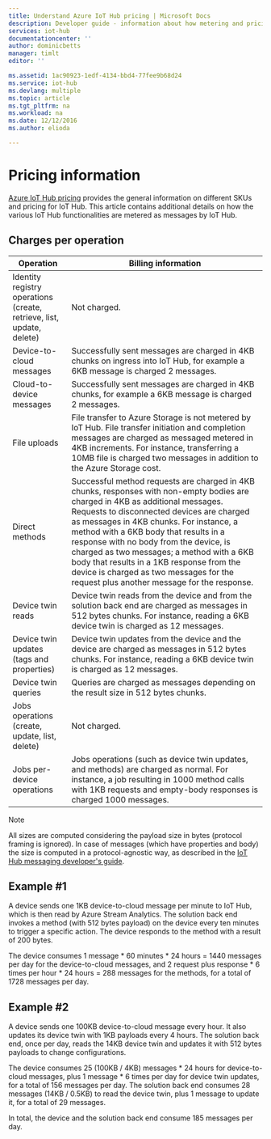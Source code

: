 ```yaml
---
title: Understand Azure IoT Hub pricing | Microsoft Docs
description: Developer guide - information about how metering and pricing works with IoT Hub including worked examples.
services: iot-hub
documentationcenter: ''
author: dominicbetts
manager: timlt
editor: ''

ms.assetid: 1ac90923-1edf-4134-bbd4-77fee9b68d24
ms.service: iot-hub
ms.devlang: multiple
ms.topic: article
ms.tgt_pltfrm: na
ms.workload: na
ms.date: 12/12/2016
ms.author: elioda

---
```


# Pricing information

[Azure IoT Hub pricing][lnk-pricing] provides the general information on different SKUs and pricing for IoT Hub. This article contains additional details on how the various IoT Hub functionalities are metered as messages by IoT Hub.

## Charges per operation

| Operation | Billing information | 
| --------- | ------------------- |
| Identity registry operations <br/> (create, retrieve, list, update, delete) | Not charged. |
| Device-to-cloud messages | Successfully sent messages are charged in 4KB chunks on ingress into IoT Hub, for example a 6KB message is charged 2 messages. |
| Cloud-to-device messages | Successfully sent messages are charged in 4KB chunks, for example a 6KB message is charged 2 messages. |
| File uploads | File transfer to Azure Storage is not metered by IoT Hub. File transfer initiation and completion messages are charged as messaged metered in 4KB increments. For instance, transferring a 10MB file is charged two messages in addition to the Azure Storage cost. |
| Direct methods | Successful method requests are charged in 4KB chunks, responses with non-empty bodies are charged in 4KB as additional messages. Requests to disconnected devices are charged as messages in 4KB chunks. For instance, a method with a 6KB body that results in a response with no body from the device, is charged as two messages; a method with a 6KB body that results in a 1KB response from the device is charged as two messages for the request plus another message for the response. |
| Device twin reads | Device twin reads from the device and from the solution back end are charged as messages in 512 bytes chunks. For instance, reading a 6KB device twin is charged as 12 messages. |
| Device twin updates (tags and properties) | Device twin updates from the device and the device are charged as messages in 512 bytes chunks. For instance, reading a 6KB device twin is charged as 12 messages. |
| Device twin queries | Queries are charged as messages depending on the result size in 512 bytes chunks. |
| Jobs operations <br/> (create, update, list, delete) | Not charged. |
| Jobs per-device operations | Jobs operations (such as device twin updates, and methods) are charged as normal. For instance, a job resulting in 1000 method calls with 1KB requests and empty-body responses is charged 1000 messages. |

> [!NOTE]
> All sizes are computed considering the payload size in bytes (protocol framing is ignored). In case of messages (which have properties and body) the size is computed in a protocol-agnostic way, as described in the [IoT Hub messaging developer's guide][lnk-message-size].

## Example #1

A device sends one 1KB device-to-cloud message per minute to IoT Hub, which is then read by Azure Stream Analytics. The solution back end invokes a method (with 512 bytes payload) on the device every ten minutes to trigger a specific action. The device responds to the method with a result of 200 bytes.

The device consumes 1 message * 60 minutes * 24 hours = 1440 messages per day for the device-to-cloud messages, and 2 request plus response * 6 times per hour * 24 hours = 288 messages for the methods, for a total of 1728 messages per day.

## Example #2

A device sends one 100KB device-to-cloud message every hour. It also updates its device twin with 1KB payloads every 4 hours. The solution back end, once per day, reads the 14KB device twin and updates it with 512 bytes payloads to change configurations.

The device consumes 25 (100KB / 4KB) messages * 24 hours for device-to-cloud messages, plus 1 message * 6 times per day for device twin updates, for a total of 156 messages per day.
The solution back end consumes 28 messages (14KB / 0.5KB) to read the device twin, plus 1 message to update it, for a total of 29 messages.

In total, the device and the solution back end consume 185 messages per day.


[lnk-pricing]: https://azure.microsoft.com/pricing/details/iot-hub
[lnk-message-size]: iot-hub-devguide-messaging.md#message-size
